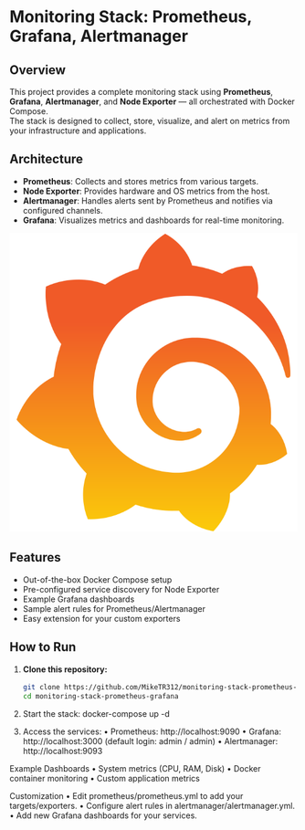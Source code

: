 # Monitoring Stack: Prometheus, Grafana, Alertmanager

## Overview

This project provides a complete monitoring stack using **Prometheus**, **Grafana**, **Alertmanager**, and **Node Exporter** — all orchestrated with Docker Compose.  
The stack is designed to collect, store, visualize, and alert on metrics from your infrastructure and applications.

## Architecture

- **Prometheus**: Collects and stores metrics from various targets.
- **Node Exporter**: Provides hardware and OS metrics from the host.
- **Alertmanager**: Handles alerts sent by Prometheus and notifies via configured channels.
- **Grafana**: Visualizes metrics and dashboards for real-time monitoring.

![Architecture](https://raw.githubusercontent.com/grafana/grafana/master/public/img/grafana_icon.svg)

## Features

- Out-of-the-box Docker Compose setup
- Pre-configured service discovery for Node Exporter
- Example Grafana dashboards
- Sample alert rules for Prometheus/Alertmanager
- Easy extension for your custom exporters

## How to Run

1. **Clone this repository:**
   ```bash
   git clone https://github.com/MikeTR312/monitoring-stack-prometheus-grafana.git
   cd monitoring-stack-prometheus-grafana

2.	Start the stack:	docker-compose up -d

3.  Access the services:
	•	Prometheus: http://localhost:9090
	•	Grafana: http://localhost:3000 (default login: admin / admin)
	•	Alertmanager: http://localhost:9093

Example Dashboards
	•	System metrics (CPU, RAM, Disk)
	•	Docker container monitoring
	•	Custom application metrics

 Customization
	•	Edit prometheus/prometheus.yml to add your targets/exporters.
	•	Configure alert rules in alertmanager/alertmanager.yml.
	•	Add new Grafana dashboards for your services.
